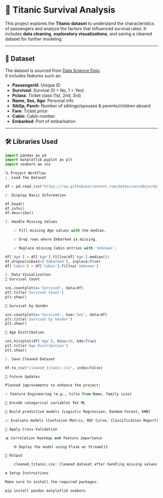 # 🚢 Titanic Survival Analysis

This project explores the **Titanic dataset** to understand the characteristics of passengers and analyze the factors that influenced survival rates. It includes **data cleaning**, **exploratory visualizations**, and saving a cleaned dataset for further modeling.

---

## 📂 Dataset

The dataset is sourced from [Data Science Dojo](https://raw.githubusercontent.com/datasciencedojo/datasets/master/titanic.csv).  
It includes features such as:

- **PassengerId**: Unique ID
- **Survived**: Survival (0 = No, 1 = Yes)
- **Pclass**: Ticket class (1st, 2nd, 3rd)
- **Name, Sex, Age**: Personal info
- **SibSp, Parch**: Number of siblings/spouses & parents/children aboard
- **Fare**: Ticket price
- **Cabin**: Cabin number
- **Embarked**: Port of embarkation

---

## 🛠️ Libraries Used

```python
import pandas as pd
import matplotlib.pyplot as plt
import seaborn as sns

🔍 Project Workflow
1. Load the Dataset

df = pd.read_csv("https://raw.githubusercontent.com/datasciencedojo/datasets/master/titanic.csv")

2. Display Basic Information

df.head()
df.info()
df.describe()

3. Handle Missing Values

    ✅ Fill missing Age values with the median.

    ✅ Drop rows where Embarked is missing.

    ✅ Replace missing Cabin entries with 'Unknown'.

df['Age'] = df['Age'].fillna(df['Age'].median())
df.dropna(subset=['Embarked'], inplace=True)
df['Cabin'] = df['Cabin'].fillna('Unknown')

4. Data Visualization
🔹 Survival Count

sns.countplot(x='Survived', data=df)
plt.title('Survival Count')
plt.show()

🔹 Survival by Gender

sns.countplot(x='Survived', hue='Sex', data=df)
plt.title('Survival by Gender')
plt.show()

🔹 Age Distribution

sns.histplot(df['Age'], bins=30, kde=True)
plt.title('Age Distribution')
plt.show()

5. Save Cleaned Dataset

df.to_csv("cleaned_titanic.csv", index=False)

🔮 Future Updates

Planned improvements to enhance the project:

✨ Feature Engineering (e.g., title from Name, family size)

🔢 Encode categorical variables for ML

🤖 Build predictive models (Logistic Regression, Random Forest, KNN)

📈 Evaluate models (Confusion Matrix, ROC Curve, Classification Report)

🔁 Apply Cross-Validation

📊 Correlation heatmap and feature importance

    🌐 Deploy the model using Flask or Streamlit

📁 Output

    cleaned_titanic.csv: Cleaned dataset after handling missing values

⚙️ Setup Instructions

Make sure to install the required packages:

pip install pandas matplotlib seaborn

